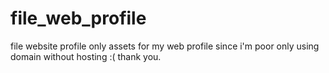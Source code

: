 # file_web_profile
file website profile
only assets for my web profile since i'm poor only using domain without hosting :( thank you.

